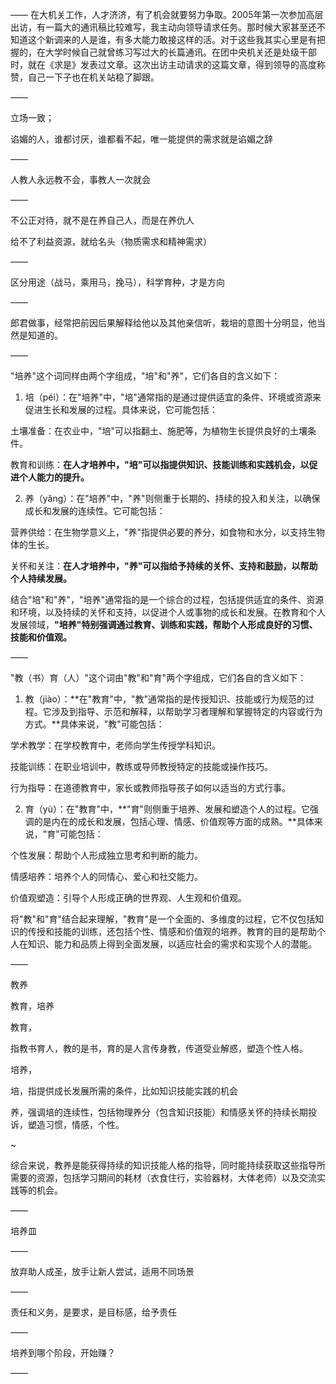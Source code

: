 ——
在大机关工作，人才济济，有了机会就要努力争取。2005年第一次参加高层出访，有一篇大的通讯稿比较难写，我主动向领导请求任务。那时候大家甚至还不知道这个新调来的人是谁，有多大能力敢接这样的活。对于这些我其实心里是有把握的，在大学时候自己就曾练习写过大的长篇通讯。在团中央机关还是处级干部时，就在《求是》发表过文章。这次出访主动请求的这篇文章，得到领导的高度称赞，自己一下子也在机关站稳了脚跟。

——

立场一致；

谄媚的人，谁都讨厌，谁都看不起，唯一能提供的需求就是谄媚之辞

——

人教人永远教不会，事教人一次就会

——

不公正对待，就不是在养自己人，而是在养仇人

给不了利益资源，就给名头（物质需求和精神需求）

——

区分用途（战马，乘用马，挽马），科学育种，才是方向

——

郎君做事，经常把前因后果解释给他以及其他亲信听，栽培的意图十分明显，他当然是知道的。

——

"培养"这个词同样由两个字组成，"培"和"养"，它们各自的含义如下：

1. 培（péi）：在"培养"中，"培"通常指的是通过提供适宜的条件、环境或资源来促进生长和发展的过程。具体来说，它可能包括：

土壤准备：在农业中，"培"可以指翻土、施肥等，为植物生长提供良好的土壤条件。

教育和训练：**在人才培养中，"培"可以指提供知识、技能训练和实践机会，以促进个人能力的提升。**

2. 养（yǎng）：在"培养"中，"养"则侧重于长期的、持续的投入和关注，以确保成长和发展的连续性。它可能包括：

营养供给：在生物学意义上，"养"指提供必要的养分，如食物和水分，以支持生物体的生长。

关怀和关注：**在人才培养中，"养"可以指给予持续的关怀、支持和鼓励，以帮助个人持续发展。**

结合"培"和"养"，"培养"通常指的是一个综合的过程，包括提供适宜的条件、资源和环境，以及持续的关怀和支持，以促进个人或事物的成长和发展。在教育和个人发展领域，**"培养"特别强调通过教育、训练和实践，帮助个人形成良好的习惯、技能和价值观。**

——

"教（书）育（人）"这个词由"教"和"育"两个字组成，它们各自的含义如下：

1. 教（jiào）：**在"教育"中，"教"通常指的是传授知识、技能或行为规范的过程。它涉及到指导、示范和解释，以帮助学习者理解和掌握特定的内容或行为方式。**具体来说，"教"可能包括：

学术教学：在学校教育中，老师向学生传授学科知识。

技能训练：在职业培训中，教练或导师教授特定的技能或操作技巧。

行为指导：在道德教育中，家长或教师指导孩子如何以适当的方式行事。

2. 育（yù）：在"教育"中，**"育"则侧重于培养、发展和塑造个人的过程。它强调的是内在的成长和发展，包括心理、情感、价值观等方面的成熟。**具体来说，"育"可能包括：

个性发展：帮助个人形成独立思考和判断的能力。

情感培养：培养个人的同情心、爱心和社交能力。

价值观塑造：引导个人形成正确的世界观、人生观和价值观。

将"教"和"育"结合起来理解，"教育"是一个全面的、多维度的过程，它不仅包括知识的传授和技能的训练，还包括个性、情感和价值观的培养。教育的目的是帮助个人在知识、能力和品质上得到全面发展，以适应社会的需求和实现个人的潜能。

——

教养

教育，培养

教育，

指教书育人，教的是书，育的是人言传身教，传道受业解惑，塑造个性人格。

培养，

培，指提供成长发展所需的条件，比如知识技能实践的机会

养，强调培的连续性，包括物理养分（包含知识技能）和情感关怀的持续长期投诉，塑造习惯，情感，个性。

~

综合来说，教养是能获得持续的知识技能人格的指导，同时能持续获取这些指导所需要的资源，包括学习期间的耗材（衣食住行，实验器材，大体老师）以及交流实践等的机会。

——

培养皿

——

放弃助人成圣，放手让新人尝试，适用不同场景

——

责任和义务，是要求，是目标感，给予责任

——

培养到哪个阶段，开始赚？

——




